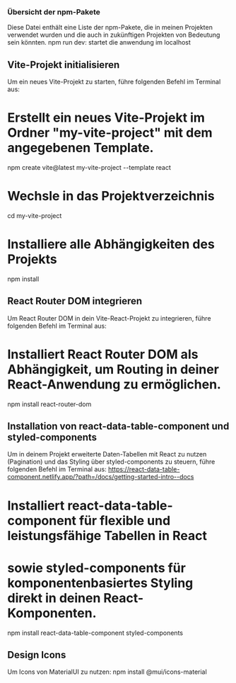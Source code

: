 ### Übersicht der npm-Pakete
Diese Datei enthält eine Liste der npm-Pakete, die in meinen Projekten verwendet wurden und die auch in zukünftigen Projekten von Bedeutung sein könnten.
npm run dev: startet die anwendung im localhost



## Vite-Projekt initialisieren
Um ein neues Vite-Projekt zu starten, führe folgenden Befehl im Terminal aus:
# Erstellt ein neues Vite-Projekt im Ordner "my-vite-project" mit dem angegebenen Template.
npm create vite@latest my-vite-project --template react
# Wechsle in das Projektverzeichnis
cd my-vite-project
# Installiere alle Abhängigkeiten des Projekts
npm install

## React Router DOM integrieren
Um React Router DOM in dein Vite-React-Projekt zu integrieren, führe folgenden Befehl im Terminal aus:
# Installiert React Router DOM als Abhängigkeit, um Routing in deiner React-Anwendung zu ermöglichen.
npm install react-router-dom

## Installation von react-data-table-component und styled-components
Um in deinem Projekt erweiterte Daten-Tabellen mit React zu nutzen (Pagination) und das Styling über styled-components zu steuern, führe folgenden Befehl im Terminal aus:
https://react-data-table-component.netlify.app/?path=/docs/getting-started-intro--docs
# Installiert react-data-table-component für flexible und leistungsfähige Tabellen in React
# sowie styled-components für komponentenbasiertes Styling direkt in deinen React-Komponenten.
npm install react-data-table-component styled-components


## Design Icons
Um Icons von MaterialUI zu nutzen:
npm install @mui/icons-material